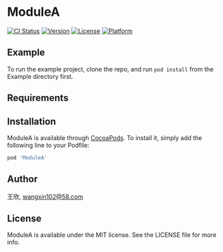 # ModuleA

[![CI Status](https://img.shields.io/travis/王欣/ModuleA.svg?style=flat)](https://travis-ci.org/王欣/ModuleA)
[![Version](https://img.shields.io/cocoapods/v/ModuleA.svg?style=flat)](https://cocoapods.org/pods/ModuleA)
[![License](https://img.shields.io/cocoapods/l/ModuleA.svg?style=flat)](https://cocoapods.org/pods/ModuleA)
[![Platform](https://img.shields.io/cocoapods/p/ModuleA.svg?style=flat)](https://cocoapods.org/pods/ModuleA)

## Example

To run the example project, clone the repo, and run `pod install` from the Example directory first.

## Requirements

## Installation

ModuleA is available through [CocoaPods](https://cocoapods.org). To install
it, simply add the following line to your Podfile:

```ruby
pod 'ModuleA'
```

## Author

王欣, wangxin102@58.com

## License

ModuleA is available under the MIT license. See the LICENSE file for more info.

